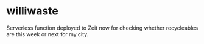 # williwaste

Serverless function deployed to Zeit now for checking whether recycleables are this week or next for my city.
